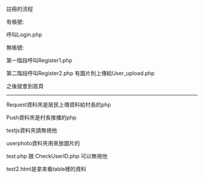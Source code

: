 註冊的流程

有帳號:

呼叫Login.php

無帳號:

第一階段呼叫Register1.php

第二階段呼叫Register2.php 有圖片則上傳給User_upload.php

之後就會到首頁

**********************************

Request資料夾是居民上傳資料給村長的php

Push資料夾是村長推播的php

testjs資料夾請無視他

userphoto資料夾用來放圖片的

test.php 跟 CheckUserID.php 可以無視他

test2.html是拿來看table裡的資料

